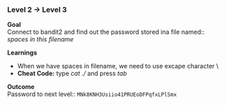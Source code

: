 ### Level 2 -> Level 3

**Goal**<br>
Connect to bandit2 and find out the password stored ina  file named:: _spaces in this filename_

**Learnings**<br>
- When we have spaces in filename, we need to use excape character \
- **Cheat Code:** type *cat ./* and press *tab* 

**Outcome**<br>
Password to next level:: `MNk8KNH3Usiio41PRUEoDFPqfxLPlSmx`

